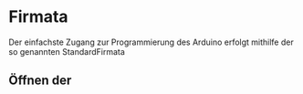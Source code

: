 # Firmata

Der einfachste Zugang zur Programmierung des Arduino erfolgt mithilfe der so genannten StandardFirmata

## Öffnen der 